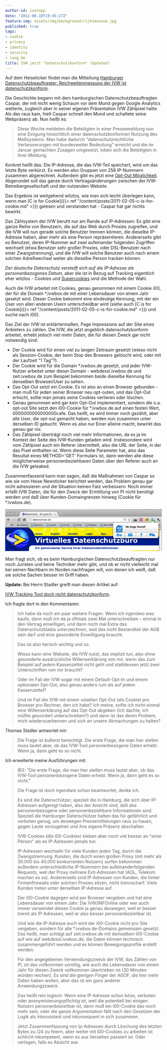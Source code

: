 ```yaml
---
author-id: isotopp
date: "2011-08-10T19:45:27Z"
feature-img: assets/img/background/rijksmuseum.jpg
published: true
tags:
- cookie
- privacy
- identity
- security
- lang_de
title: IVW jetzt "datenschutzkonform" (Updated)
---
```

Auf dem Heiseticker findet man die Mitteilung 
[Hamburger Datenschutzbeauftragter: Reichweitenmessung der IVW ist datenschutzkonform](http://www.heise.de/newsticker/meldung/Hamburger-Datenschutzbeauftragter-Reichweitenmessung-der-IVW-ist-datenschutzkonform-1320862.html).

Die Geschichte begann mit dem hamburgischen Datenschutzbeauftragten Caspar,
der mit nicht wenig Schaum vor dem Mund gegen Google Analytics wetterte,
zugleich aber in seiner eigenen Präsentation IVW Zählpixel hatte. Als das
raus kam, hielt Caspar schnell den Mund und schaltete seine Webpräsenz ab.
Nun heißt es: 

> Diese Woche meldeten die Beteiligten in einer Pressemeldung nun eine
> Einigung hinsichtlich einer datenschutzkonformen Nutzung des Meßsystems.
> Man habe dadurch "datenschutzrechtliche Verbesserungen mit bundesweiter
> Bedeutung" erreicht und die im Januar gemachten Zusagen umgesetzt, loben
> sich die Beteiligten in ihrer Meldung.

Konkret heißt das: Die IP-Adresse, die das IVW-Teil speichert, wird um das
letzte Byte verkürzt. Es werden also Gruppen von 256 IP-Nummern zusammen
abgerechnet. Außerdem gibt es jetzt eine 
[Opt-Out Möglichkeit](optout.iwbox.de). Abgerundet soll das ganze durch
Vertragsänderungen zwischen der IVW-Betreibergesellschaft und der nutzenden
Website.

Das Ergebnis ist weitgehend witzlos, wie man sich leicht überlegen kann,
wenn man 
[C is for Cookie]({{< ref "/content/posts/2011-02-05-c-is-for-cookie.md" >}})
gelesen und verstanden hat - Caspar hat gar nichts bewirkt.

Das Zählsystem der IVW beruht nur am Rande auf IP-Adressen: Es gibt eine
ganze Reihe von Benutzern, die auf das Web durch Proxies zugreifen, und die
IVW will nun gerade solche Benutzer trennen können, die dieselbe IP-Adresse
haben, aber mehr als eine Person repräsentieren. Andererseits gibt es
Benutzer, deren IP-Nummer auf zwei aufeinander folgenden Zugriffen wechselt
(etwa Benutzer sehr großer Proxies, oder DSL-Benutzer nach einer
Zwangstrennung), und die IVW will solche Benutzer auch nach einem solchen
Adreßwechsel weiter als dieselbe Person tracken können.

*Der deutsche Datenschutz versteift sich auf die IP-Adresse als personenbezogenes Datum*,
aber die ist in Bezug auf Tracking eigentlich eher witzlos - Cookies und 
[Supercookies](http://www.heise.de/tp/blogs/6/150231) sind die Methode der Wahl.

Auch die IVW arbeitet mit Cookies, genau genommen mit einem Cookie i00, der
für die Domain \*.ivwbox.de mit einer Lebensdauer von einem Jahr gesetzt
wird. Dieser Cookie bekommt eine eindeutige Kennung, mit der ein User von
allen anderen Usern unterscheidbar wird (siehe auch 
[C is for Cookie]({{< ref "/content/posts/2011-02-05-c-is-for-cookie.md" >}})
und suche nach i00).

Das Ziel der IVW ist erklärtermaßen, Page Impressions auf der Site eines
Anbieters zu zählen. Die IVW, die jetzt angeblich datenschutzkonform
arbeitet, erhebt jedoch viel mehr Daten, die für diesen Zweck gar nicht
notwendig sind: 

- Der Cookie wird für einen viel zu langen Zeitraum gesetzt (wieso nicht als
  Session-Cookie, der beim Stop des Browsers gelöscht wird, oder mit der
  Laufzeit "1 Tag"?).
- Der Cookie wird für die Domain *.ivwbox.de gesetzt, und jeder IVW-Nutzer
  arbeitet unter dieser Domain - webdessl.ivwbox.de und zeit.ivwbox.de zum
  Beispiel bekommen beide dieselbe Kennung für denselben Browser/User zu
  sehen.
- Das Opt-Out setzt ein Cookie. Es ist also an einen Browser gebunden - man
  muß für jeden seiner Browser neu opt-outen, und das Opt-Out erlischt,
  sollte man jemals seine Cookies verlieren oder löschen.
- Genau genommen wird gar kein Opt-Out implementiert, sondern die o.a.
  opt-out Site setzt den i00-Cookie für *.ivwbox.de auf einen festen Wert,
  0000000000000000cafe. Das heißt, es wird immer noch gezählt, aber alle
  User, die opt-out gemacht haben, werden nun zusammen unter derselben ID
  gebucht. Wenn es also nur Einer alleine macht, bewirkt das genau gar nix.
- Das Zählpixel überträgt noch viel mehr Informationen, da es ja im Kontext
  der Seite des IVW-Kunden geladen wird. Insbesondere wird vom Zählpixel
  auch ein Referer übermittelt, also die URL der Seite, in der das Pixel
  enthalten ist. Wenn diese Seite Parameter hat, also das Resultat eines
  METHOD='GET' Formulars ist, dann werden alle diese möglicherweise
  personenbeziehbaren Daten über den Referer auch an die IVW geleaked.

Zusammenfassend kann man sagen, daß die Maßnahmen von Caspar so wie sie vom
Heise Newsticker berichtet werden, das Problem genau gar nicht adressieren
und die Situation keinen Fatz verbessern: Noch immer erfaßt IVW Daten, die
für den Zweck der Ermittlung von PI nicht benötigt werden und daß über
Kunden-Domaingrenzen hinweg (Cookie für *.ivwbox.de).

![](/uploads/datenschutz-ghostery.png)


Man fragt sich, ob es beim Hamburgischen Datenschutzbeauftragten nur noch
Juristen und keine Techniker mehr gibt, und ob er nicht vielleicht mal bei
seinen Nachbarn im Norden nachfragen will, von denen ich weiß, daß sie
solche Sachen besser im Griff haben.

**Update:** Bei Herrn Stadler greift man diesen Artikel auf: 

[IVW Tracking Tool doch nicht datenschutzkonform](http://www.internet-law.de/2011/08/ivw-tracking-tool-doch-nicht-datenschutzkonform.html).

Ich fragte dort in den Kommentaren: 

> Ich habe da noch ein paar weitere Fragen. Wenn ich irgendwo was kaufe,
> dann muß ich da ja oftmals zwei Mal unterschreiben – einmal in den Vertrag
> einwilligen, und dann noch mal Extra das Datenschutzblabla unterzeichnen,
> weil das nicht Bestandteil der AGB sein darf und eine gesonderte
> Einwilligung braucht.
> 
> Das ist also tierisch wichtig und so.
> 
> Wieso kann eine Website, die IVW nutzt, das implizit tun, also ohne
> gesonderte ausdrückliche Willenserklärung von mir, wenn das zum Beispiel
> auf jedem Kassenzettel nicht geht und stattdessen jetzt zwei
> Unterschriften von mir braucht?
> 
> Oder im Fall der IVW sogar mit einem Default-Opt-In und einem optionalen
> Opt-Out, also genau anders rum als auf jedem Kassenzettel?
> 
> Und im Fall der IVW mit einem volatilen Opt-Out (als Cookie) pro Browser
> pro Rechner, den ich habe? Ich meine, sollte ich nicht einmal eine
> Willenserklärung auf das Opt-Out abgeben (Ich dachte, ich müßte gesondert
> unterschreiben?) und dann ist das deren Problem, mich wiederzuerkennen und
> sich an unsere Abmachungen zu halten?

Thomas Stadler antwortet mir: 

> Die Frage ist äußerst berechtigt. Die erste Frage, die man hier stellen
> muss lautet aber, ob das IVW-Tool personenbezogene Daten erhebt. Wenn ja,
> dann geht es so nicht.

Ich erweiterte meine Ausführungen mit: 

> @2: "Die erste Frage, die man hier stellen muss lautet aber, ob das
> IVW-Tool personenbezogene Daten erhebt. Wenn ja, dann geht es so nicht."
> 
> Die Frage ist doch irgendwie schon beantwortet, denke ich.
> 
> Es sind die Datenschützer, speziell die in Hamburg, die sich über
> IP-Adressen aufgeregt haben, also der Ansicht sind, daß *das*
> personenbezogene oder personenbeziehbare Informationen sind. Speziell die
> Hamburger Datenschützer halten das für gefährlich und verboten genug, um
> deswegen Pressemittelungen raus zu hauen, gegen Leute vorzugehen und ihre
> eigene Präsenz abschalten.
> 
> IVW-Cookies (die i00-Cookies) kleben aber noch viel besser an "einer
> Person" als es IP-Adressen jemals tun.
> 
> IP-Adressen wechseln für viele Kunden jeden Tag, durch die Zwangstrennung.
> Kunden, die durch einen großen Proxy (mit mehr als 30.000 bis 40.000
> konkurrenten Nutzern) surfen bekommen außerdem unterschiedliche IP-Nummern
> bei aufeinanderfolgenden Requests, weil der Proxy mehrere Exit-Adressen
> hat (AOL, Telekom machen es so). Andererseits sind IP-Adressen von Kunden,
> die hinter Firmenfirewalls oder solchen Proxies sitzen, nicht trennscharf:
> Viele Kunden treten unter derselben IP-Adresse auf.
> 
> Der i00-Cookie dagegen wird per Browser vergeben und hat eine Lebensdauer
> von einem Jahr: Die IVW/INFOnline oder wer auch immer verwendet diesen
> Cookie ja genau deswegen, weil er besser trennt als IP-Adressen, weil er
> also besser personenbeziehbar ist.
> 
> Und wie die IP-Adresse auch wird der i00-Cookie nicht pro Site vergeben,
> sondern für alle *.ivwbox.de-Domains gemeinsam gesetzt. Das heißt, man
> schlägt auf zeit.ivwbox.de mit demselben i00-Cookie auf wie auf
> webdessl.ivwbox.de, die Daten können technisch zusammengeführt werden und
> es können Bewegungsprofile erstellt werden.
> 
> Für den angegebenen Verwendungszweck der IVW, das Zählen von PI, ist das
> vollkommen unnötig, wie auch die Lebensdauer von einem Jahr für diesen
> Zweck vollkommen übertrieben ist (30 Minuten würden reichen). Es sind die
> gierigen Finger der AGOF, die hier mehr Daten haben wollen, aber das ist
> ein ganz anderer Anwendungszweck.
> 
> Das heißt rein logisch: Wenn eine IP-Adresse schon böse, verboten oder
> anonymisierungspflichtig ist, weil die potentiell bei einigen Nutzern
> personenbeziehbar ist, dann muß ein i00-Cookie das noch mehr sein, oder
> die ganze Argumentation fällt nach den Gesetzen der Logik als inkonsistent
> und inkonsequent in sich zusammen.
>
> Jetzt Zusammenfassung von Ip-Adressen durch Löschung des letzten Bytes zu
> /24 zu feiern, aber weiter mit i00-Cookies zu arbeiten ist schlicht
> inkompetent, wenn es aus Versehen passiert ist. Oder verlogen, falls es
> Absicht war.
